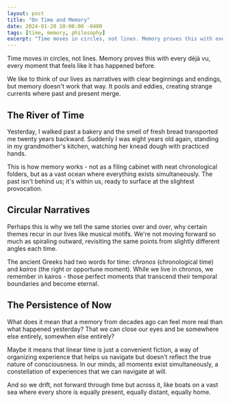 ```yaml
---
layout: post
title: "On Time and Memory"
date: 2024-01-20 10:00:00 -0400
tags: [time, memory, philosophy]
excerpt: "Time moves in circles, not lines. Memory proves this with every déjà vu, every moment that feels like it has happened before."
---
```


Time moves in circles, not lines. Memory proves this with every déjà vu, every moment that feels like it has happened before.

We like to think of our lives as narratives with clear beginnings and endings, but memory doesn't work that way. It pools and eddies, creating strange currents where past and present merge.

## The River of Time

Yesterday, I walked past a bakery and the smell of fresh bread transported me twenty years backward. Suddenly I was eight years old again, standing in my grandmother's kitchen, watching her knead dough with practiced hands.

This is how memory works - not as a filing cabinet with neat chronological folders, but as a vast ocean where everything exists simultaneously. The past isn't behind us; it's within us, ready to surface at the slightest provocation.

## Circular Narratives

Perhaps this is why we tell the same stories over and over, why certain themes recur in our lives like musical motifs. We're not moving forward so much as spiraling outward, revisiting the same points from slightly different angles each time.

The ancient Greeks had two words for time: *chronos* (chronological time) and *kairos* (the right or opportune moment). While we live in chronos, we remember in kairos - those perfect moments that transcend their temporal boundaries and become eternal.

## The Persistence of Now

What does it mean that a memory from decades ago can feel more real than what happened yesterday? That we can close our eyes and be somewhere else entirely, somewhen else entirely?

Maybe it means that linear time is just a convenient fiction, a way of organizing experience that helps us navigate but doesn't reflect the true nature of consciousness. In our minds, all moments exist simultaneously, a constellation of experiences that we can navigate at will.

And so we drift, not forward through time but across it, like boats on a vast sea where every shore is equally present, equally distant, equally home. 